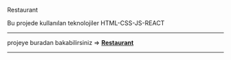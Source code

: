 
<p>Restaurant</p>
<p>Bu projede kullanılan teknolojiler HTML-CSS-JS-REACT</p>

***


projeye buradan bakabilirsiniz => <a href="https://hamits.github.io/restaurant"> **Restaurant**   


***